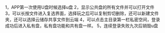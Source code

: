1，APP第一次使用U盘时候选择u盘
2，显示公共盘的所有文件并可以打开文件
3，可以长按文件进入复选界面，选择玩之后可以复制剪切删除，还可以新建文件夹，还可以选择云储存共享文件到云端
4，可以点击主目录第一栏私密空间，登录成功后进入私有盘，私有盘功能和共有盘一样。
5，连续登录失败九次后销毁u盘